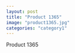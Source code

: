 ```yaml
---
layout: post
title: "Product 1365"
image: "product1365.jpg"
categories: "category1"
---
```

Product 1365
